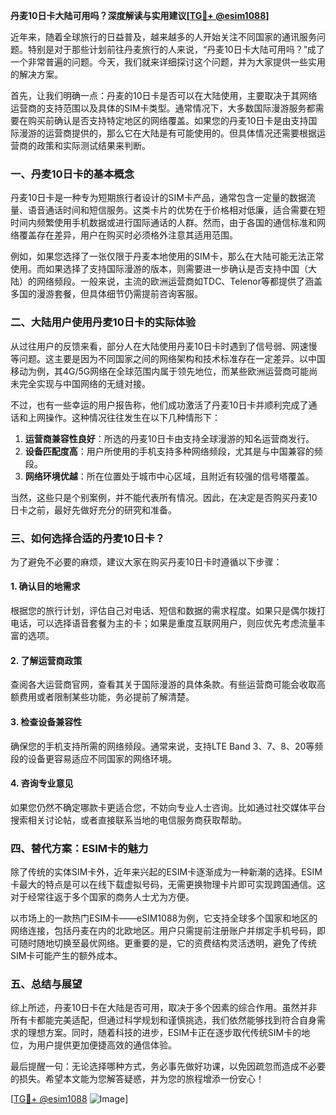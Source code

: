 **丹麦10日卡大陆可用吗？深度解读与实用建议[[TG💪+ @esim1088](https://t.me/s/esim1088)]**

近年来，随着全球旅行的日益普及，越来越多的人开始关注不同国家的通讯服务问题。特别是对于那些计划前往丹麦旅行的人来说，“丹麦10日卡大陆可用吗？”成了一个非常普遍的问题。今天，我们就来详细探讨这个问题，并为大家提供一些实用的解决方案。

首先，让我们明确一点：丹麦的10日卡是否可以在大陆使用，主要取决于其网络运营商的支持范围以及具体的SIM卡类型。通常情况下，大多数国际漫游服务都需要在购买前确认是否支持特定地区的网络覆盖。如果您的丹麦10日卡是由支持国际漫游的运营商提供的，那么它在大陆是有可能使用的。但具体情况还需要根据运营商的政策和实际测试结果来判断。

### 一、丹麦10日卡的基本概念

丹麦10日卡是一种专为短期旅行者设计的SIM卡产品，通常包含一定量的数据流量、语音通话时间和短信服务。这类卡片的优势在于价格相对低廉，适合需要在短时间内频繁使用手机数据或进行国际通话的人群。然而，由于各国的通信标准和网络覆盖存在差异，用户在购买时必须格外注意其适用范围。

例如，如果您选择了一张仅限于丹麦本地使用的SIM卡，那么在大陆可能无法正常使用。而如果选择了支持国际漫游的版本，则需要进一步确认是否支持中国（大陆）的网络频段。一般来说，主流的欧洲运营商如TDC、Telenor等都提供了涵盖多国的漫游套餐，但具体细节仍需提前咨询客服。

### 二、大陆用户使用丹麦10日卡的实际体验

从过往用户的反馈来看，部分人在大陆使用丹麦10日卡时遇到了信号弱、网速慢等问题。这主要是因为不同国家之间的网络架构和技术标准存在一定差异。以中国移动为例，其4G/5G网络在全球范围内属于领先地位，而某些欧洲运营商可能尚未完全实现与中国网络的无缝对接。

不过，也有一些幸运的用户报告称，他们成功激活了丹麦10日卡并顺利完成了通话和上网操作。这种情况往往发生在以下几种情形下：

1. **运营商兼容性良好**：所选的丹麦10日卡由支持全球漫游的知名运营商发行。
2. **设备匹配度高**：用户所使用的手机支持多种网络频段，尤其是与中国兼容的频段。
3. **网络环境优越**：所在位置处于城市中心区域，且附近有较强的信号塔覆盖。

当然，这些只是个别案例，并不能代表所有情况。因此，在决定是否购买丹麦10日卡之前，最好先做好充分的研究和准备。

### 三、如何选择合适的丹麦10日卡？

为了避免不必要的麻烦，建议大家在购买丹麦10日卡时遵循以下步骤：

#### 1. 确认目的地需求
根据您的旅行计划，评估自己对电话、短信和数据的需求程度。如果只是偶尔拨打电话，可以选择语音套餐为主的卡；如果是重度互联网用户，则应优先考虑流量丰富的选项。

#### 2. 了解运营商政策
查阅各大运营商官网，查看其关于国际漫游的具体条款。有些运营商可能会收取高额费用或者限制某些功能，务必提前了解清楚。

#### 3. 检查设备兼容性
确保您的手机支持所需的网络频段。通常来说，支持LTE Band 3、7、8、20等频段的设备更容易适应不同国家的网络环境。

#### 4. 咨询专业意见
如果您仍然不确定哪款卡更适合您，不妨向专业人士咨询。比如通过社交媒体平台搜索相关讨论帖，或者直接联系当地的电信服务商获取帮助。

### 四、替代方案：ESIM卡的魅力

除了传统的实体SIM卡外，近年来兴起的ESIM卡逐渐成为一种新潮的选择。ESIM卡最大的特点是可以在线下载虚拟号码，无需更换物理卡片即可实现跨国通信。这对于经常往返于多个国家的商务人士尤为方便。

以市场上的一款热门ESIM卡——eSIM1088为例，它支持全球多个国家和地区的网络连接，包括丹麦在内的北欧地区。用户只需提前注册账户并绑定手机号码，即可随时随地切换至最优网络。更重要的是，它的资费结构灵活透明，避免了传统SIM卡可能产生的额外成本。

### 五、总结与展望

综上所述，丹麦10日卡在大陆是否可用，取决于多个因素的综合作用。虽然并非所有卡都能完美适配，但通过科学规划和谨慎挑选，我们依然能够找到符合自身需求的理想方案。同时，随着科技的进步，ESIM卡正在逐步取代传统SIM卡的地位，为用户提供更加便捷高效的通信体验。

最后提醒一句：无论选择哪种方式，务必事先做好功课，以免因疏忽而造成不必要的损失。希望本文能为您解答疑惑，并为您的旅程增添一份安心！

[[TG💪+ @esim1088](https://t.me/s/esim1088) ![Image](https://i.postimg.cc/4NQfJmqS/Snipaste-2025-05-13-00-14-12.png)]